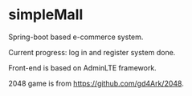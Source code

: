 # simpleMall

Spring-boot based e-commerce system.

Current progress: log in and register system done.

Front-end is based on AdminLTE framework.

2048 game is from https://github.com/gd4Ark/2048.
